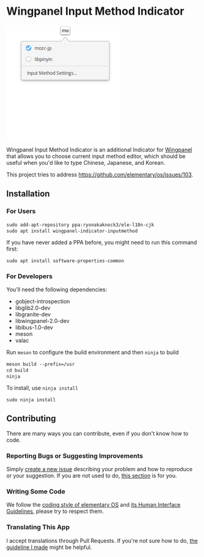 # Wingpanel Input Method Indicator

![Screenshot](data/screenshot.png?raw=true)

Wingpanel Input Method Indicator is an additional Indicator for [Wingpanel](https://github.com/elementary/wingpanel) that allows you to choose current input method editor, which should be useful when you'd like to type Chinese, Japanese, and Korean.

This project tries to address https://github.com/elementary/os/issues/103.

## Installation

### For Users

    sudo add-apt-repository ppa:ryonakaknock3/ele-l10n-cjk
    sudo apt install wingpanel-indicator-inputmethod

If you have never added a PPA before, you might need to run this command first: 

    sudo apt install software-properties-common

### For Developers

You'll need the following dependencies:

* gobject-introspection
* libglib2.0-dev
* libgranite-dev
* libwingpanel-2.0-dev
* libibus-1.0-dev
* meson
* valac

Run `meson` to configure the build environment and then `ninja` to build

    meson build --prefix=/usr
    cd build
    ninja

To install, use `ninja install`

    sudo ninja install

## Contributing

There are many ways you can contribute, even if you don't know how to code.

### Reporting Bugs or Suggesting Improvements

Simply [create a new issue](https://github.com/ele-l10n-cjk/wingpanel-indicator-inputmethod/issues/new) describing your problem and how to reproduce or your suggestion. If you are not used to do, [this section](https://elementary.io/docs/code/reference#reporting-bugs) is for you.

### Writing Some Code

We follow the [coding style of elementary OS](https://elementary.io/docs/code/reference#code-style) and [its Human Interface Guidelines](https://elementary.io/docs/human-interface-guidelines#human-interface-guidelines), please try to respect them.

### Translating This App

I accept translations through Pull Requests. If you're not sure how to do, [the guideline I made](po/README.md) might be helpful.
